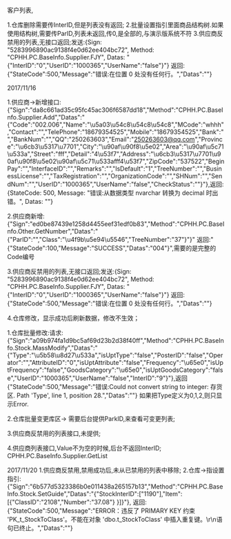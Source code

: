 客户列表,

1.仓库删除需要传InterID,但是列表没有返回;
2.批量设置指引里面商品结构树.如果使用结构树,需要传ParID,列表未返回,传0,是全部的,与演示版系统不符
3.供应商反禁用的列表,无接口返回;发送:{Sign: "5283996890ac9138f4e0d62ee404bc72", Method: "CPHH.PC.BaseInfo.Supplier.FJY", Datas: "{"InterID":"0","UserID":"1000365","UserName":"false"}"} 返回:{"StateCode":500,"Message":"错误:在位置 0 处没有任何行。","Datas":""}


2017/11/16

1.供应商->新增接口:{"Sign":"da8c661ad35c95fc45ac306f6587dd18","Method":"CPHH.PC.BaseInfo.Supplier.Add","Datas":"{\"Code\":\"002.006\",\"Name\":\"\\u5a03\\u54c8\\u54c8\\u54c8\",\"MCode\":\"whhh\",\"Contact\":\"\",\"TelePhone\":\"18679354525\",\"Mobile\":\"18679354525\",\"Bank\":\"\",\"BankNum\":\"\",\"QQ\":\"250263603\",\"Email\":\"250263603@qq.com\",\"Province\":\"\\u6cb3\\u5317\\u7701\",\"City\":\"\\u90af\\u90f8\\u5e02\",\"Area\":\"\\u90af\\u5c71\\u533a\",\"Street\":\"fff\",\"Detail\":\"4\\u53f7\",\"Address\":\"\\u6cb3\\u5317\\u7701\\u90af\\u90f8\\u5e02\\u90af\\u5c71\\u533afff4\\u53f7\",\"ZipCode\":\"537522\",\"BeginPay\":\"\",\"InterfaceID\":\"\",\"Remarks\":\"\",\"IsDefault\":\"1\",\"TreeNumber\":\"\",\"BusinessLicense\":\"\",\"TaxRegistration\":\"\",\"OrganizationCode\":\"\",\"SHNum\":\"\",\"SendNum\":\"\",\"UserID\":\"1000365\",\"UserName\":\"false\",\"CheckStatus\":\"\"}"},返回:{StateCode: 500, Message: "错误:从数据类型 nvarchar 转换为 decimal 时出错。", Datas: ""}

2.供应商新增:{"Sign":"ed0be87439e1258d4455eef31edf0b83","Method":"CPHH.PC.BaseInfo.Other.GetNumber","Datas":"{\"ParID\":\"\",\"Class\":\"\\u4f9b\\u5e94\\u5546\",\"TreeNumber\":\"37\"}"}" 返回:"{"StateCode":100,"Message":"SUCCESS","Datas":"004"}",需要的是完整的Code编号

3.供应商反禁用的列表,无接口返回;发送:{Sign: "5283996890ac9138f4e0d62ee404bc72", Method: "CPHH.PC.BaseInfo.Supplier.FJY", Datas: "{"InterID":"0","UserID":"1000365","UserName":"false"}"} 返回:{"StateCode":500,"Message":"错误:在位置 0 处没有任何行。","Datas":""}

4.仓库修改，显示成功后刷新数据，修改不生效；


1.仓库批量修改:请求:{"Sign":"a09b974fa1d9bc5af69d23b2d38f40ff","Method":"CPHH.PC.BaseInfo.Stock.MassModify","Datas":"{\"Type\":\"\\u5b58\\u8d27\\u533a\",\"isUptType\":\"false\",\"PosterID\":\"false\",\"Operator\":\"\",\"AttributeID\":\"0\",\"isUptAttribute\":\"false\",\"Frequency\":\"\\u65e0\",\"isUptFrequency\":\"false\",\"GoodsCategory\":\"\\u65e0\",\"isUptGoodsCategory\":\"false\",\"UserID\":\"1000365\",\"UserName\":\"false\",\"InterID\":\"9\"}"},返回{"StateCode":500,"Message":"错误:Could not convert string to integer: 存货区. Path 'Type', line 1, position 28.","Datas":""}
如果把Type定义为0,1,2,则只显示Error.

2.仓库批量变更库区-> 需要后台提供ParkID,来查看可变更列表;

3.供应商反禁用的列表接口,未提供;

4.供应商列表接口,Value不为空的时候,后台不返回InterID;  CPHH.PC.BaseInfo.Supplier.GetList

2017/11/20
1.供应商反禁用,禁用成功后,未从已禁用的列表中移除;
2.仓库->指设置指引: {"Sign":"6b577d5323386b0e011438a265157b13","Method":"CPHH.PC.BaseInfo.Stock.SetGuide","Datas":"{\"StockInterID\":[\"1190\"],\"Item\":[{\"ClassID\":\"2108\",\"Number\":\"37.08\"} }]}"},  返回:{"StateCode":500,"Message":"ERROR：违反了 PRIMARY KEY 约束 'PK_t_StockToClass'。不能在对象 'dbo.t_StockToClass' 中插入重复键。\r\n语句已终止。","Datas":""}